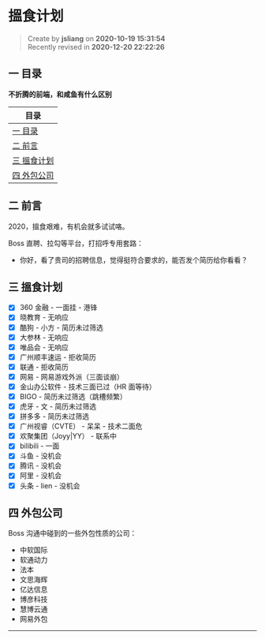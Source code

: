 搵食计划
===

> Create by **jsliang** on **2020-10-19 15:31:54**  
> Recently revised in **2020-12-20 22:22:26**

<!-- 目录开始 -->
## 一 目录

**不折腾的前端，和咸鱼有什么区别**

| 目录 |
| --- |
| [一 目录](#chapter-one) |
| [二 前言](#chapter-two) |
| [三 搵食计划](#chapter-three) |
| [四 外包公司](#chapter-four) |
<!-- 目录结束 -->

## 二 前言



2020，搵食艰难，有机会就多试试咯。

Boss 直聘、拉勾等平台，打招呼专用套路：

* 你好，看了贵司的招聘信息，觉得挺符合要求的，能否发个简历给你看看？

## 三 搵食计划



* [x] 360 金融 - 一面挂 - 港锋
* [x] 晓教育 - 无响应
* [x] 酷狗 - 小方 - 简历未过筛选
* [x] 大参林 - 无响应
* [x] 唯品会 - 无响应
* [x] 广州顺丰速运 - 拒收简历
* [x] 联通 - 拒收简历
* [x] 网易 - 网易游戏外派（三面谈崩）
* [x] 金山办公软件 - 技术三面已过（HR 面等待）
* [x] BIGO - 简历未过筛选（跳槽频繁）
* [x] 虎牙 - 文 - 简历未过筛选
* [x] 拼多多 - 简历未过筛选
* [x] 广州视睿（CVTE） - 呆呆 - 技术二面危
* [x] 欢聚集团（Joyy|YY） - 联系中
* [x] bilibili - 一面
* [x] 斗鱼 - 没机会
* [x] 腾讯 - 没机会
* [x] 阿里 - 没机会
* [x] 头条 - lien - 没机会

## 四 外包公司



Boss 沟通中碰到的一些外包性质的公司：

* 中软国际
* 软通动力
* 法本
* 文思海辉
* 亿达信息
* 博彦科技
* 慧博云通
* 网易外包

---


